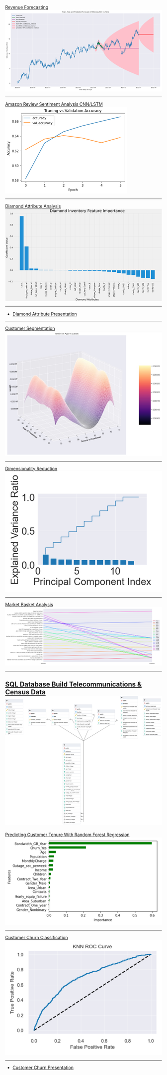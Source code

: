 [Revenue Forecasting](pdf/revenue_prediction.pdf)
<img src="images/forecast.png?raw=true"/>

---
[Amazon Review Sentiment Analysis CNN/LSTM](https://github.com/mega9944562948/mega9944562948.github.io/blob/master/pdf/amazon_sentiment.pdf)
<img src="images/accuracy.png?raw=true"/>

---
[Diamond Attribute Analysis](pdf/diamond_attribute_analysis.pdf)
<img src="images/diamond_attributes.png?raw=true"/>

---
- [Diamond Attribute Presentation](pdf/diamond_attributes.pdf)
---

[Customer Segmentation](https://github.com/mega9944562948/mega9944562948.github.io/blob/master/pdf/Customer_segmentation.pdf)
<img src="images/clusters.jpg?raw=true"/>

---
[Dimensionality Reduction](https://github.com/mega9944562948/mega9944562948.github.io/blob/master/pdf/Dimensionality%20Reduction%20PCA.pdf)
<img src="images/PCA.png?raw=true"/>

---
[Market Basket Analysis](https://github.com/mega9944562948/mega9944562948.github.io/blob/master/pdf/Market%20Basket%20Analysis.pdf)
<img src="images/Market_basket.png?raw=true"/>

---
[SQL Database Build Telecommunications & Census Data](https://github.com/mega9944562948/mega9944562948.github.io/blob/master/pdf/SQL%20DEMONSTRATION.pdf)
<img src="images/SQL_demo.png?raw=true"/>
---
[Predicting Customer Tenure With Random Forest Regression](pdf/Random_Forest_Customer_Tenure.pdf)
<img src="images/RFR_regression.png?raw=true"/>

---
[Customer Churn Classification](pdf/Customer_Churn_Classification.pdf)
<img src="images/Churn_classification.png?raw=true"/>

---
- [Customer Churn Presentation](pdf/Churn_presentation.pdf)

